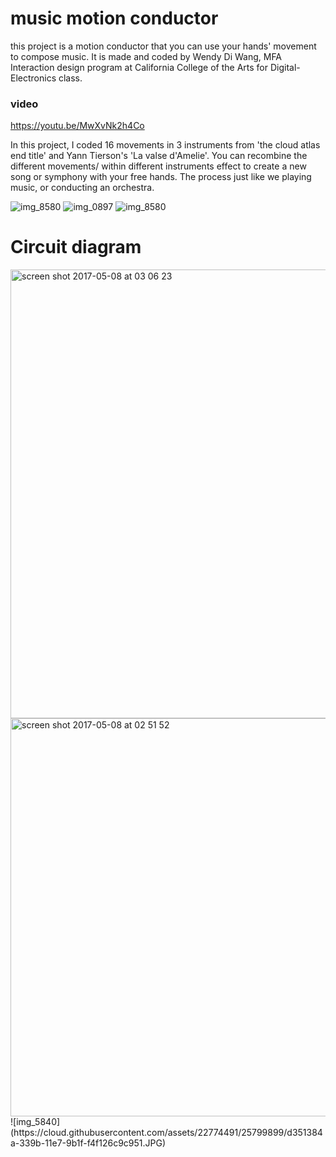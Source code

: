 # music motion conductor
this project is a motion conductor that you can use your hands' movement to compose music. 
It is made and coded by Wendy Di Wang, MFA Interaction design program at California College of the Arts for Digital-Electronics class.
### video
https://youtu.be/MwXvNk2h4Co


In this project, I coded 16 movements in 3 instruments from 'the cloud atlas end title' and Yann Tierson's 'La valse d'Amelie'.
You can recombine the different movements/ within different instruments effect to create a new song or symphony with your free hands.
The process just like we playing music, or conducting an orchestra.

![img_8580](https://cloud.githubusercontent.com/assets/22774491/25799900/d78a8f10-339b-11e7-84d8-5e8787ab14b8.JPG)
![img_0897](https://cloud.githubusercontent.com/assets/22774491/25799818/6f56268e-339b-11e7-9de5-27280aa026b0.JPG)
![img_8580](https://cloud.githubusercontent.com/assets/22774491/25799900/d78a8f10-339b-11e7-84d8-5e8787ab14b8.JPG)

# Circuit diagram
<img width="718" alt="screen shot 2017-05-08 at 03 06 23" src="https://cloud.githubusercontent.com/assets/22774491/25799802/61c70c54-339b-11e7-9179-6eecd6f8f188.png">

<img width="637" alt="screen shot 2017-05-08 at 02 51 52" src="https://cloud.githubusercontent.com/assets/22774491/25799804/61f89972-339b-11e7-91b2-20071ee92b42.png">
![img_5840](https://cloud.githubusercontent.com/assets/22774491/25799899/d351384a-339b-11e7-9b1f-f4f126c9c951.JPG)

